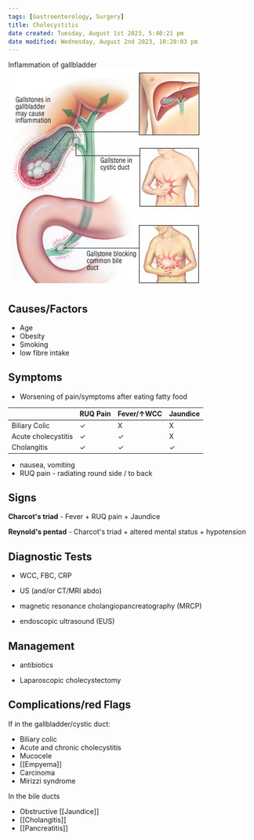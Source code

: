 ```yaml
---
tags: [Gastroenterology, Surgery]
title: Cholecystitis
date created: Tuesday, August 1st 2023, 5:40:21 pm
date modified: Wednesday, August 2nd 2023, 10:20:03 pm
---
```


Inflammation of gallbladder
![|375](z_attachments/375-3.png)

## Causes/Factors

- Age
- Obesity
- Smoking
- low fibre intake

## Symptoms

- Worsening of pain/symptoms after eating fatty food

|                     | **RUQ Pain** | **Fever/$\uparrow$WCC** | **Jaundice** |
| ------------------- | ------------ | ----------------------- | ------------ |
| Biliary Colic       | $\checkmark$ | X                       | X            |
| Acute cholecystitis | $\checkmark$ | $\checkmark$            | X            |
| Cholangitis         | $\checkmark$ | $\checkmark$            | $\checkmark$ |

- nausea, vomiting
- RUQ pain - radiating round side / to back

## Signs

**Charcot's triad** - Fever + RUQ pain + Jaundice

**Reynold's pentad** - Charcot's triad + altered mental status + hypotension

## Diagnostic Tests

- WCC, FBC, CRP
- US (and/or CT/MRI abdo)

- magnetic resonance cholangiopancreatography (MRCP)
- endoscopic ultrasound (EUS)

## Management

- antibiotics

- Laparoscopic cholecystectomy

## Complications/red Flags

If in the gallbladder/cystic duct:

- Biliary colic
- Acute and chronic cholecystitis
- Mucocele
- [[Empyema]]
- Carcinoma
- Mirizzi syndrome

In the bile ducts

- Obstructive [[Jaundice]]
- [[Cholangitis]]
- [[Pancreatitis]]
